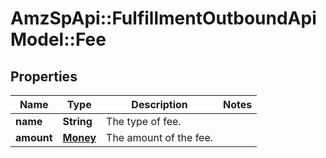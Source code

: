 # AmzSpApi::FulfillmentOutboundApiModel::Fee

## Properties
Name | Type | Description | Notes
------------ | ------------- | ------------- | -------------
**name** | **String** | The type of fee. | 
**amount** | [**Money**](Money.md) | The amount of the fee. | 


